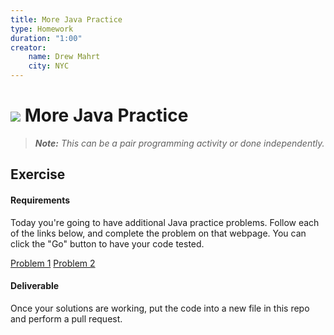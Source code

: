 ```yaml
---
title: More Java Practice
type: Homework
duration: "1:00"
creator:
    name: Drew Mahrt
    city: NYC
---
```


# ![](https://ga-dash.s3.amazonaws.com/production/assets/logo-9f88ae6c9c3871690e33280fcf557f33.png) More Java Practice

> ***Note:*** _This can be a pair programming activity or done independently._

## Exercise

#### Requirements

Today you're going to have additional Java practice problems. Follow each of the links below, and complete the problem on that webpage. You can click the "Go" button to have your code tested.

[Problem 1](http://codingbat.com/prob/p186759)
[Problem 2](http://codingbat.com/prob/p100905)

#### Deliverable

Once your solutions are working, put the code into a new file in this repo and perform a pull request.
